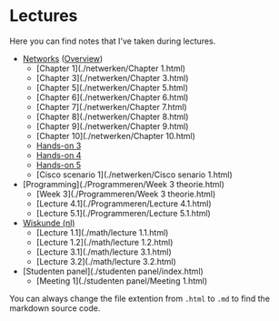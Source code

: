 # Lectures

Here you can find notes that I've taken during lectures.

* [Networks](./netwerken/index.html) ([Overview](./netwerken/overview.html))
  * [Chapter 1](./netwerken/Chapter 1.html)
  * [Chapter 3](./netwerken/Chapter 3.html)
  * [Chapter 5](./netwerken/Chapter 5.html)
  * [Chapter 6](./netwerken/Chapter 6.html)
  * [Chapter 7](./netwerken/Chapter 7.html)
  * [Chapter 8](./netwerken/Chapter 8.html)
  * [Chapter 9](./netwerken/Chapter 9.html)
  * [Chapter 10](./netwerken/Chapter 10.html)
  * [Hands-on 3](./netwerken/hands-on3.html)
  * [Hands-on 4](./netwerken/hands-on4.html)
  * [Hands-on 5](./netwerken/hands-on5.html)
  * [Cisco scenario 1](./netwerken/Cisco senario 1.html)
* [Programming](./Programmeren/Week 3 theorie.html)
  * [Week 3](./Programmeren/Week 3 theorie.html)
  * [Lecture 4.1](./Programmeren/Lecture 4.1.html)
  * [Lecture 5.1](./Programmeren/Lecture 5.1.html)
* [Wiskunde (nl)](./math/index.html)
  * [Lecture 1.1](./math/lecture 1.1.html)
  * [Lecture 1.2](./math/lecture 1.2.html)
  * [Lecture 3.1](./math/lecture 3.1.html)
  * [Lecture 3.2](./math/lecture 3.2.html)
* [Studenten panel](./studenten panel/index.html)
  * [Meeting 1](./studenten panel/Meeting 1.html)

You can always change the file extention from `.html` to `.md` to find the markdown source code.

